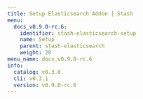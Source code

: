 ```yaml
---
title: Setup Elasticsearch Addon | Stash
menu:
  docs_v0.9.0-rc.6:
    identifier: stash-elasticsearch-setup
    name: Setup
    parent: stash-elasticsearch
    weight: 20
menu_name: docs_v0.9.0-rc.6
info:
  catalog: v0.3.0
  cli: v0.3.1
  version: v0.9.0-rc.6
---
```


